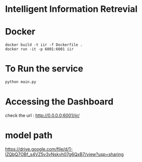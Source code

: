 # Intelligent Information Retrevial 

# Docker
```
docker build -t iir -f Dockerfile .
docker run -it -p 6001:6001 iir 
```
# To Run the service
```python
python main.py

```

# Accessing the Dashboard
check the url : http://0.0.0.0:6001/iir/


# model path
https://drive.google.com/file/d/1-lZQbQ7OBf_s4VZ5v3vNskvh07g6QxB7/view?usp=sharing
